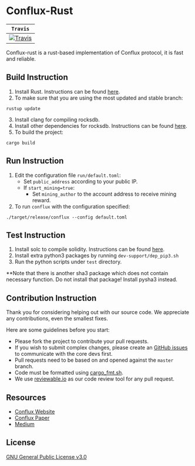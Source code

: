 # Conflux-Rust

|**`Travis`**|
|---------------|
|[![Travis](https://travis-ci.com/Conflux-Chain/conflux-rust.svg?branch=master)](https://travis-ci.com/Conflux-Chain/conflux-rust#)|

Conflux-rust is a rust-based implementation of Conflux protocol, it is fast and reliable.

## Build Instruction

1. Install Rust. Instructions can be found [here](https://www.rust-lang.org/).
2. To make sure that you are using the most updated and stable branch:
```
rustup update
```
3. Install clang for compiling rocksdb.
4. Install other dependencies for rocksdb. Instructions can be found [here](https://github.com/facebook/rocksdb/blob/master/INSTALL.md).
5. To build the project:
```
cargo build
```

## Run Instruction

1. Edit the configuration file `run/default.toml`: 
    * Set `public_address` according to your public IP.
    * If `start_mining=true`:
      - Set `mining_author` to the account address to receive mining reward.
3. To run `conflux` with the configuration specified:
```
./target/release/conflux --config default.toml
```

## Test Instruction

1. Install solc to compile solidity. Instructions can be found [here](https://solidity.readthedocs.io).
2. Install extra python3 packages by running `dev-support/dep_pip3.sh` 
3. Run the python scripts under `test` directory.

**Note that there is another sha3 package which does not contain necessary function. Do not install that package! Install pysha3 instead.

## Contribution Instruction

Thank you for considering helping out with our source code. We appreciate any contributions, even the smallest fixes.

Here are some guidelines before you start:
* Please fork the project to contribute your pull requests.
* If you wish to submit complex changes, please create an [GitHub issues](https://github.com/Conflux-Chain/conflux-rust/issues) to communicate with the core devs first. 
* Pull requests need to be based on and opened against the `master` branch.
* Code must be formatted using [cargo_fmt.sh](https://github.com/Conflux-Chain/conflux-rust/blob/master/cargo_fmt.sh).
* We use [reviewable.io](https://reviewable.io/) as our code review tool for any pull request.

## Resources

* [Conflux Website](https://www.conflux-chain.org/)
* [Conflux Paper](https://arxiv.org/abs/1805.03870)
* [Medium](https://medium.com/@Confluxchain)

## License

[GNU General Public License v3.0](https://github.com/Conflux-Chain/conflux-rust/blob/master/LICENSE)
